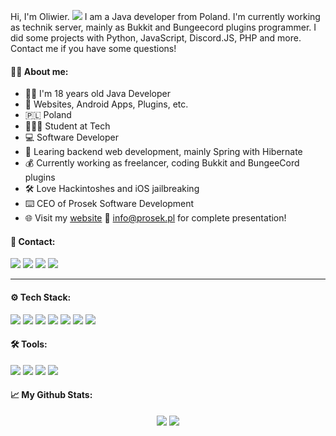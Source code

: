 Hi, I'm Oliwier. ![](https://komarev.com/ghpvc/?username=KrystianeczeQ&color=blueviolet)
 I am a Java developer from Poland. I'm currently working as technik server, mainly as Bukkit and Bungeecord plugins programmer. I did some projects with Python, JavaScript, Discord.JS, PHP and more. Contact me if you have some questions!

#### 👨‍💼 About me:
- 👨‍💻 I'm 18 years old Java Developer
- 🤖 Websites, Android Apps, Plugins, etc.
- 🇵🇱 Poland
- 👨🏻‍🎓 Student at Tech
- 💻 Software Developer
- 📖 Learing backend web development, mainly Spring with Hibernate
- 💰 Currently working as freelancer, coding Bukkit and BungeeCord plugins
- 🛠️ Love Hackintoshes and iOS jailbreaking
- ⌨️ CEO of Prosek Software Development
- 🌐 Visit my [website](https://guns.lol/Prosek1337) 📧 info@prosek.pl for complete presentation!

#### 📨 Contact:
[<img src="https://img.shields.io/badge/website-%234285F4.svg?&style=for-the-badge&logo=safari&logoColor=white" />](https://nohello.pl/)
[<img src="https://img.shields.io/badge/Prosek2137-%237289DA.svg?&style=for-the-badge&logo=discord&logoColor=white" />]()
[<img src="https://img.shields.io/badge/telegram-%232CA5E0.svg?&style=for-the-badge&logo=telegram&logoColor=white" />](https://t.me/prosek1337)
[<img src="https://img.shields.io/badge/mail-%23D14836.svg?&style=for-the-badge&logo=gmail&logoColor=white" />](mailto:chuj)

---

#### ⚙️ Tech Stack:
[<img src="https://img.shields.io/badge/java%20-%23007396.svg?&style=for-the-badge&logo=java&logoColor=white" />](https://docs.oracle.com/en/java/)
[<img src="https://img.shields.io/badge/JavaScript%20-%23007396.svg?&style=for-the-badge&logo=javascript&logoColor=white" />](https://discord.js.org/docs/packages/discord.js/14.15.3)
[<img src="https://img.shields.io/badge/Python%20-%236DB33F.svg?&style=for-the-badge&logo=python&logoColor=white" />](https://www.python.org)
[<img src="https://img.shields.io/badge/bukkit%20-%23DB1F29.svg?&style=for-the-badge&logo=mojang-studios&logoColor=white" />](https://www.spigotmc.org/)
[<img src="https://img.shields.io/badge/bungeecord%20-%23DB1F29.svg?&style=for-the-badge&logo=mojang-studios&logoColor=white" />](https://www.spigotmc.org/wiki/about-bungeecord/)
[<img src="https://img.shields.io/badge/php%20-%23777BB4.svg?&style=for-the-badge&logo=php&logoColor=white" />](https://www.php.net/)
[<img src="https://img.shields.io/badge/mysql-%234479A1.svg?&style=for-the-badge&logo=mysql&logoColor=white" />](https://www.mysql.com/)

#### 🛠️ Tools:
[<img src="https://img.shields.io/badge/linux%20-%23A81D33.svg?&style=for-the-badge&logo=linux&logoColor=white" />](https://www.debian.org/index.pl.html)
[<img src="https://img.shields.io/badge/jetbrains%20-%236F02B5.svg?&style=for-the-badge&logo=jetbrains&logoColor=white" />](https://www.jetbrains.com/)
[<img src="https://img.shields.io/badge/intellij_idea%20-%23007396.svg?&style=for-the-badge&logo=intellij-idea&logoColor=white" />](https://www.jetbrains.com/idea/)
[<img src="https://img.shields.io/badge/git%20-%23181717.svg?&style=for-the-badge&logo=github&logoColor=white" />](https://github.com/)

#### 📈 My Github Stats:
<div align="center">
  <img src="https://github-readme-stats.vercel.app/api?username=KrystianeczeQ&show_icons=true&theme=radical&line_height=24&count_private=true" />
  <img src="https://github-readme-stats.vercel.app/api/top-langs/?username=KrystianeczeQ&theme=radical&layout=compact" />
</div>
